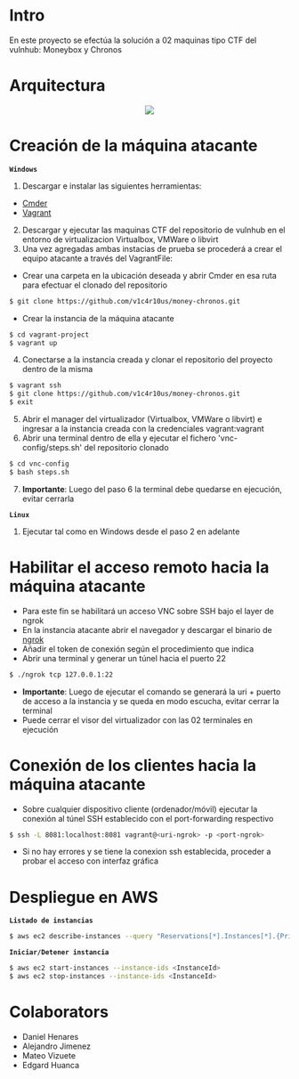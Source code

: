 # Intro
En este proyecto se efectúa la solución a 02 maquinas tipo CTF del vulnhub: Moneybox y Chronos

# Arquitectura

<p align="center"><img src="https://drive.google.com/uc?export=view&id=11QDDqj-isuiN-SsW05uhwUWtEOQnHjuF"></img></p>

# Creación de la máquina atacante

**`Windows`**
1. Descargar e instalar las siguientes herramientas:
+ [Cmder](https://cmder.app/)
+ [Vagrant](https://www.vagrantup.com/)
2. Descargar y ejecutar las maquinas CTF del repositorio de vulnhub en el entorno de virtualizacion Virtualbox, VMWare o libvirt
3. Una vez agregadas ambas instacias de prueba se procederá a crear el equipo atacante a través del VagrantFile:
+ Crear una carpeta en la ubicación deseada y abrir Cmder en esa ruta para efectuar el clonado del repositorio
```bash
$ git clone https://github.com/v1c4r10us/money-chronos.git
```
+ Crear la instancia de la máquina atacante
```bash
$ cd vagrant-project
$ vagrant up
```
4. Conectarse a la instancia creada y clonar el repositorio del proyecto dentro de la misma
```bash
$ vagrant ssh
$ git clone https://github.com/v1c4r10us/money-chronos.git
$ exit
```
5. Abrir el manager del virtualizador (Virtualbox, VMWare o libvirt) e ingresar a la instancia creada con la credenciales vagrant:vagrant
6. Abrir una terminal dentro de ella y ejecutar el fichero 'vnc-config/steps.sh' del repositorio clonado
```bash
$ cd vnc-config
$ bash steps.sh
```
7. **Importante**: Luego del paso 6 la terminal debe quedarse en ejecución, evitar cerrarla

**`Linux`**
1. Ejecutar tal como en Windows desde el paso 2 en adelante

# Habilitar el acceso remoto hacia la máquina atacante
+ Para este fin se habilitará un acceso VNC sobre SSH bajo el layer de ngrok
+ En la instancia atacante abrir el navegador y descargar el binario de [ngrok](https://dashboard.ngrok.com/signup) 
+ Añadir el token de conexión según el procedimiento que indica
+ Abrir una terminal y generar un túnel hacia el puerto 22
```bash
$ ./ngrok tcp 127.0.0.1:22
```
+ **Importante**: Luego de ejecutar el comando se generará la uri + puerto de acceso a la instancia y se queda en modo escucha, evitar cerrar la terminal
+ Puede cerrar el visor del virtualizador con las 02 terminales en ejecución

# Conexión de los clientes hacia la máquina atacante
+ Sobre cualquier dispositivo cliente (ordenador/móvil) ejecutar la conexión al túnel SSH establecido con el port-forwarding respectivo
```bash
$ ssh -L 8081:localhost:8081 vagrant@<uri-ngrok> -p <port-ngrok>
```
+ Si no hay errores y se tiene la conexion ssh establecida, proceder a probar el acceso con interfaz gráfica

# Despliegue en AWS

**`Listado de instancias`**
```bash
$ aws ec2 describe-instances --query "Reservations[*].Instances[*].{PrivateIp:PrivateIpAddress,PublicIp:PublicIpAddress,Name:Tags[0].Value, State:State.Name, Id:InstanceId}" --output table
```
**`Iniciar/Detener instancia`**
```bash
$ aws ec2 start-instances --instance-ids <InstanceId>
$ aws ec2 stop-instances --instance-ids <InstanceId>
```

# Colaborators
+ Daniel Henares
+ Alejandro Jimenez
+ Mateo Vizuete
+ Edgard Huanca
